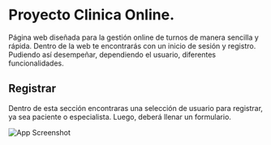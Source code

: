 
# Proyecto Clinica Online.

Página web diseñada para la gestión online de turnos de manera sencilla y rápida. Dentro de la web te encontrarás con un inicio de sesión y registro. Pudiendo así desempeñar, dependiendo el usuario, diferentes funcionalidades.

## Registrar
Dentro de esta sección encontraras una selección de usuario para registrar, ya sea paciente o especialista. Luego, deberá llenar un formulario.

![App Screenshot](./src/assets/resources/imgReadme/register.png)

